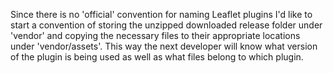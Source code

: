 Since there is no 'official' convention for naming Leaflet plugins I'd like to start a convention of storing the unzipped downloaded release folder under 'vendor' and copying the necessary files to their appropriate locations under 'vendor/assets'.  This way the next developer will know what version of the plugin is being used as well as what files belong to which plugin.